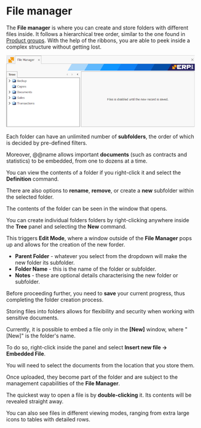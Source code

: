 # File manager

The **File manager** is where you can create and store folders with different files inside. It follows a hierarchical tree order, similar to the one found in [Product groups](https://docs.erp.net/tech/modules/general/products/product-groups/index.html). With the help of the ribbons, you are able to peek inside a complex structure without getting lost.

![File Manager](pictures/fm17.png)

Each folder can have an unlimited number of **subfolders**, the order of which is decided by pre-defined filters. 

Moreover, @@name allows important **documents** (such as contracts and statistics) to be embedded, from one to dozens at a time.

You can view the contents of a folder if you right-click it and select the **Definition** command. 

There are also options to **rename**, **remove**, or create a **new** subfolder within the selected folder.

The contents of the folder can be seen in the window that opens. 

You can create individual folders folders by right-clicking anywhere inside the **Tree** panel and selecting the **New** command. 

This triggers **Edit Mode**, where a window outside of the **File Manager** pops up and allows for the creation of the new forder. 

- **Parent Folder** - whatever you select from the dropdown will make the new folder its subfolder.
- **Folder Name** - this is the name of the folder or subfolder.
- **Notes** - these are optional details characterising the new folder or subfolder.

Before proceeding further, you need to **save** your current progress, thus completing the folder creation process.

Storing files into folders allows for flexibility and security when working with sensitive documents.

Currently, it is possible to embed a file only in the **[New]** window, where "[New]" is the folder's name.

To do so, right-click inside the panel and select **Insert new file -> Embedded File**.

You will need to select the documents from the location that you store them.

Once uploaded, they become part of the folder and are subject to the management capabilities of the **File Manager**.

The quickest way to open a file is by **double-clicking** it. Its contents will be revealed straight away. 

You can also see files in different viewing modes, ranging from extra large icons to tables with detailed rows.

